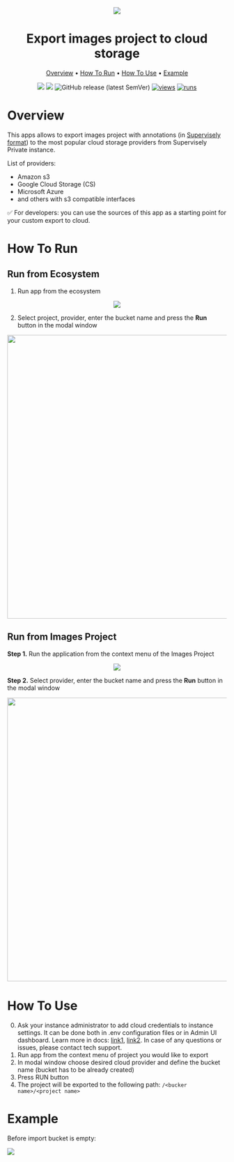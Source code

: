 <div align="center" markdown>
<img src="https://user-images.githubusercontent.com/12828725/180172793-8ae42ac6-76bc-4b5c-bba2-e709dd7ec0c0.png"/>

# Export images project to cloud storage

<p align="center">
  <a href="#Overview">Overview</a> •
  <a href="#How-To-Run">How To Run</a> •
  <a href="#How-To-Use">How To Use</a> •
  <a href="#Example">Example</a>
</p>


[![](https://img.shields.io/badge/supervisely-ecosystem-brightgreen)](https://ecosystem.supervise.ly/apps/supervisely-ecosystem/export-project-to-cloud-storage)
[![](https://img.shields.io/badge/slack-chat-green.svg?logo=slack)](https://supervise.ly/slack)
![GitHub release (latest SemVer)](https://img.shields.io/github/v/release/supervisely-ecosystem/export-project-to-cloud-storage)
[![views](https://app.supervise.ly/img/badges/views/supervisely-ecosystem/export-project-to-cloud-storage)](https://supervise.ly)
[![runs](https://app.supervise.ly/img/badges/runs/supervisely-ecosystem/export-project-to-cloud-storage)](https://supervise.ly)

</div>

# Overview

This apps allows to export images project with annotations (in [Supervisely format](https://developer.supervise.ly/api-references/supervisely-annotation-json-format)) to the most popular cloud storage providers from Supervisely Private instance.

List of providers:
- Amazon s3
- Google Cloud Storage (CS)
- Microsoft Azure
- and others with s3 compatible interfaces

✅ For developers: you can use the sources of this app as a starting point for your custom export to cloud. 

# How To Run

## Run from Ecosystem

1. Run app from the ecosystem

<div align="center" markdown>
<img src="https://user-images.githubusercontent.com/48913536/180185094-853935da-ae2e-4416-97a6-fbe164f9c3c4.png"/>
</div>

2. Select project, provider, enter the bucket name and press the **Run** button in the modal window

<div align="center" markdown>
<img src="https://user-images.githubusercontent.com/48913536/180185108-5ec87caa-0fa9-407b-84ee-80155ff6b909.png" width="650"/>
</div>

## Run from Images Project

**Step 1.** Run the application from the context menu of the Images Project

<div align="center" markdown>
<img src="https://user-images.githubusercontent.com/48913536/180185139-67c41ae9-360d-4dd9-950b-ee8baae7de24.png">  
</div>

**Step 2.** Select provider, enter the bucket name and press the **Run** button in the modal window

<div align="center" markdown>
<img src="https://user-images.githubusercontent.com/48913536/180185153-d0b394a0-deea-4deb-a509-5519fc70fd4d.png" width="650">
</div>

# How To Use

0. Ask your instance administrator to add cloud credentials to instance settings. It can be done both in .env 
   configuration files or in Admin UI dashboard. Learn more in docs: [link1](https://docs.supervise.ly/enterprise-edition/installation/post-installation#configure-your-instance), 
   [link2](https://docs.supervise.ly/enterprise-edition/advanced-tuning/s3#links-plugin-cloud-providers-support). 
   In case of any questions or issues, please contact tech support.
2. Run app from the context menu of project you would like to export
3. In modal window choose desired cloud provider and define the bucket name (bucket has to be already created)
4. Press RUN button
5. The project will be exported to the following path: `/<bucker name>/<project name>`

# Example

Before import bucket is empty:

<img src="https://user-images.githubusercontent.com/12828725/180176958-4b14654b-ba9a-4882-b0e6-3dbfee224035.png"/>

